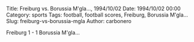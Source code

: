 Title: Freiburg vs. Borussia M'gla…, 1994/10/02
Date: 1994/10/02 00:00
Category: sports
Tags: football, football scores, Freiburg, Borussia M'gla…
Slug: freiburg-vs-borussia-mgla
Author: carbonero


Freiburg 1 - 1 Borussia M'gla…
